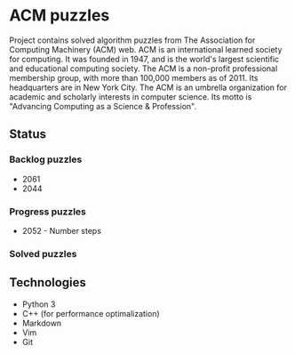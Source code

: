 # ACM puzzles
Project contains solved algorithm puzzles from The Association for Computing Machinery (ACM) web. ACM is an international learned society for computing. It was founded in 1947, and is the world's largest scientific and educational computing society. The ACM is a non-profit professional membership group, with more than 100,000 members as of 2011. Its headquarters are in New York City.
The ACM is an umbrella organization for academic and scholarly interests in computer science. Its motto is "Advancing Computing as a Science & Profession". 

## Status
### Backlog puzzles
* 2061
* 2044

### Progress puzzles
* 2052 - Number steps

### Solved puzzles

## Technologies
* Python 3
* C++ (for performance optimalization)
* Markdown
* Vim
* Git
